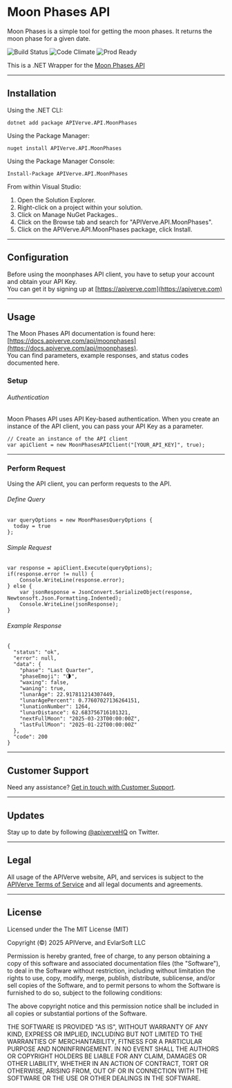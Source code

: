 Moon Phases API
============

Moon Phases is a simple tool for getting the moon phases. It returns the moon phase for a given date.

![Build Status](https://img.shields.io/badge/build-passing-green)
![Code Climate](https://img.shields.io/badge/maintainability-B-purple)
![Prod Ready](https://img.shields.io/badge/production-ready-blue)

This is a .NET Wrapper for the [Moon Phases API](https://apiverve.com/marketplace/api/moonphases)

---

## Installation

Using the .NET CLI:
```
dotnet add package APIVerve.API.MoonPhases
```

Using the Package Manager:
```
nuget install APIVerve.API.MoonPhases
```

Using the Package Manager Console:
```
Install-Package APIVerve.API.MoonPhases
```

From within Visual Studio:

1. Open the Solution Explorer.
2. Right-click on a project within your solution.
3. Click on Manage NuGet Packages..
4. Click on the Browse tab and search for "APIVerve.API.MoonPhases".
5. Click on the APIVerve.API.MoonPhases package, click Install.


---

## Configuration

Before using the moonphases API client, you have to setup your account and obtain your API Key.  
You can get it by signing up at [https://apiverve.com](https://apiverve.com)

---

## Usage

The Moon Phases API documentation is found here: [https://docs.apiverve.com/api/moonphases](https://docs.apiverve.com/api/moonphases).  
You can find parameters, example responses, and status codes documented here.

### Setup

###### Authentication
Moon Phases API uses API Key-based authentication. When you create an instance of the API client, you can pass your API Key as a parameter.

```
// Create an instance of the API client
var apiClient = new MoonPhasesAPIClient("[YOUR_API_KEY]", true);
```

---


### Perform Request
Using the API client, you can perform requests to the API.

###### Define Query

```
var queryOptions = new MoonPhasesQueryOptions {
  today = true
};
```

###### Simple Request

```
var response = apiClient.Execute(queryOptions);
if(response.error != null) {
	Console.WriteLine(response.error);
} else {
    var jsonResponse = JsonConvert.SerializeObject(response, Newtonsoft.Json.Formatting.Indented);
    Console.WriteLine(jsonResponse);
}
```

###### Example Response

```
{
  "status": "ok",
  "error": null,
  "data": {
    "phase": "Last Quarter",
    "phaseEmoji": "🌗",
    "waxing": false,
    "waning": true,
    "lunarAge": 22.917811214307449,
    "lunarAgePercent": 0.77607027136264151,
    "lunationNumber": 1264,
    "lunarDistance": 62.683756716101321,
    "nextFullMoon": "2025-03-23T00:00:00Z",
    "lastFullMoon": "2025-01-22T00:00:00Z"
  },
  "code": 200
}
```

---

## Customer Support

Need any assistance? [Get in touch with Customer Support](https://apiverve.com/contact).

---

## Updates
Stay up to date by following [@apiverveHQ](https://twitter.com/apiverveHQ) on Twitter.

---

## Legal

All usage of the APIVerve website, API, and services is subject to the [APIVerve Terms of Service](https://apiverve.com/terms) and all legal documents and agreements.

---

## License
Licensed under the The MIT License (MIT)

Copyright (&copy;) 2025 APIVerve, and EvlarSoft LLC

Permission is hereby granted, free of charge, to any person obtaining a copy of this software and associated documentation files (the "Software"), to deal in the Software without restriction, including without limitation the rights to use, copy, modify, merge, publish, distribute, sublicense, and/or sell copies of the Software, and to permit persons to whom the Software is furnished to do so, subject to the following conditions:

The above copyright notice and this permission notice shall be included in all copies or substantial portions of the Software.

THE SOFTWARE IS PROVIDED "AS IS", WITHOUT WARRANTY OF ANY KIND, EXPRESS OR IMPLIED, INCLUDING BUT NOT LIMITED TO THE WARRANTIES OF MERCHANTABILITY, FITNESS FOR A PARTICULAR PURPOSE AND NONINFRINGEMENT. IN NO EVENT SHALL THE AUTHORS OR COPYRIGHT HOLDERS BE LIABLE FOR ANY CLAIM, DAMAGES OR OTHER LIABILITY, WHETHER IN AN ACTION OF CONTRACT, TORT OR OTHERWISE, ARISING FROM, OUT OF OR IN CONNECTION WITH THE SOFTWARE OR THE USE OR OTHER DEALINGS IN THE SOFTWARE.